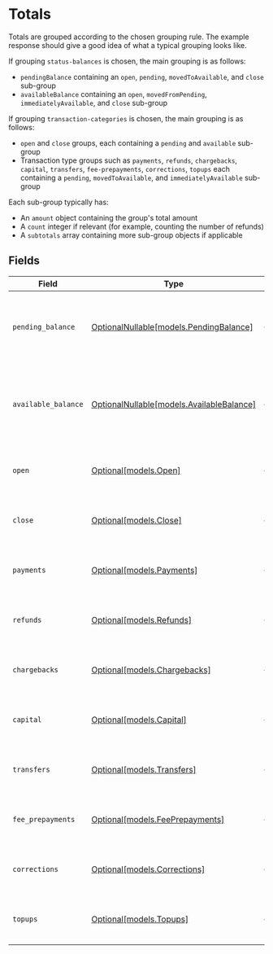 # Totals

Totals are grouped according to the chosen grouping rule. The example response should give a good idea of what a
typical grouping looks like.

If grouping `status-balances` is chosen, the main grouping is as follows:

* `pendingBalance` containing an `open`, `pending`, `movedToAvailable`, and `close` sub-group
* `availableBalance` containing an `open`, `movedFromPending`, `immediatelyAvailable`, and `close` sub-group

If grouping `transaction-categories` is chosen, the main grouping is as follows:

* `open` and `close` groups, each containing a `pending` and `available` sub-group
* Transaction type groups such as `payments`, `refunds`, `chargebacks`, `capital`, `transfers`, `fee-prepayments`, `corrections`, `topups`
each containing a `pending`, `movedToAvailable`, and
`immediatelyAvailable` sub-group

Each sub-group typically has:

* An `amount` object containing the group's total amount
* A `count` integer if relevant (for example, counting the number of refunds)
* A `subtotals` array containing more sub-group objects if applicable


## Fields

| Field                                                                      | Type                                                                       | Required                                                                   | Description                                                                |
| -------------------------------------------------------------------------- | -------------------------------------------------------------------------- | -------------------------------------------------------------------------- | -------------------------------------------------------------------------- |
| `pending_balance`                                                          | [OptionalNullable[models.PendingBalance]](../models/pendingbalance.md)     | :heavy_minus_sign:                                                         | The pending balance. Only available if grouping is `status-balances`.      |
| `available_balance`                                                        | [OptionalNullable[models.AvailableBalance]](../models/availablebalance.md) | :heavy_minus_sign:                                                         | The available balance. Only available if grouping is `status-balances`.    |
| `open`                                                                     | [Optional[models.Open]](../models/open.md)                                 | :heavy_minus_sign:                                                         | Only available on `transaction-categories` grouping.                       |
| `close`                                                                    | [Optional[models.Close]](../models/close.md)                               | :heavy_minus_sign:                                                         | Only available on `transaction-categories` grouping.                       |
| `payments`                                                                 | [Optional[models.Payments]](../models/payments.md)                         | :heavy_minus_sign:                                                         | Only available on `transaction-categories` grouping.                       |
| `refunds`                                                                  | [Optional[models.Refunds]](../models/refunds.md)                           | :heavy_minus_sign:                                                         | Only available on `transaction-categories` grouping.                       |
| `chargebacks`                                                              | [Optional[models.Chargebacks]](../models/chargebacks.md)                   | :heavy_minus_sign:                                                         | Only available on `transaction-categories` grouping.                       |
| `capital`                                                                  | [Optional[models.Capital]](../models/capital.md)                           | :heavy_minus_sign:                                                         | Only available on `transaction-categories` grouping.                       |
| `transfers`                                                                | [Optional[models.Transfers]](../models/transfers.md)                       | :heavy_minus_sign:                                                         | Only available on `transaction-categories` grouping.                       |
| `fee_prepayments`                                                          | [Optional[models.FeePrepayments]](../models/feeprepayments.md)             | :heavy_minus_sign:                                                         | Only available on `transaction-categories` grouping.                       |
| `corrections`                                                              | [Optional[models.Corrections]](../models/corrections.md)                   | :heavy_minus_sign:                                                         | Only available on `transaction-categories` grouping.                       |
| `topups`                                                                   | [Optional[models.Topups]](../models/topups.md)                             | :heavy_minus_sign:                                                         | Only available on `transaction-categories` grouping.                       |